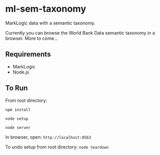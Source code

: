 # ml-sem-taxonomy

MarkLogic data with a semantic taxonomy.

Currently you can browse the World Bank Data semantic taxonomy in a browser. More to come...

## Requirements

- MarkLogic
- Node.js

## To Run

From root directory:

```npm install```

```node setup```

```node server```

In browser, open: `http://localhost:8563`

To undo setup from root directory: `node teardown`
